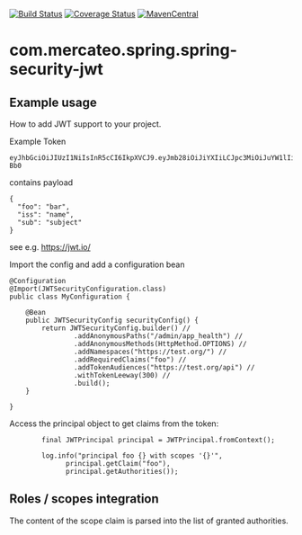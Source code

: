 [![Build Status](https://travis-ci.org/Mercateo/spring-security-jwt.svg?branch=master)](https://travis-ci.org/Mercateo/spring-security-jwt)
[![Coverage Status](https://coveralls.io/repos/github/Mercateo/spring-security-jwt/badge.svg?branch=master)](https://coveralls.io/github/Mercateo/spring-security-jwt?branch=master)
[![MavenCentral](https://img.shields.io/maven-central/v/com.mercateo.spring/spring-security-jwt.svg)](http://search.maven.org/#search%7Cgav%7C1%7Cg%3A%22com.mercateo.spring%22%20AND%20a%3A%22spring-security-jwt%22)

# com.mercateo.spring.spring-security-jwt

## Example usage
How to add JWT support to your project.

Example Token
```
eyJhbGciOiJIUzI1NiIsInR5cCI6IkpXVCJ9.eyJmb28iOiJiYXIiLCJpc3MiOiJuYW1lIiwic3ViIjoic3ViamVjdCJ9.teWF_9A5bY8DCZG23AvyiSZhPVfozbFvhx01AVY-Bb0
```
contains payload
```
{
  "foo": "bar",
  "iss": "name",
  "sub": "subject"
}
```
see e.g. https://jwt.io/


Import the config and add a configuration bean
```
@Configuration
@Import(JWTSecurityConfiguration.class)
public class MyConfiguration {

    @Bean
    public JWTSecurityConfig securityConfig() {
        return JWTSecurityConfig.builder() //
                .addAnonymousPaths("/admin/app_health") //
                .addAnonymousMethods(HttpMethod.OPTIONS) //
                .addNamespaces("https://test.org/") //
                .addRequiredClaims("foo") //
                .addTokenAudiences("https://test.org/api") //
                .withTokenLeeway(300) //
                .build();
    }

}
```

Access the principal object to get claims from the token:

```
        final JWTPrincipal principal = JWTPrincipal.fromContext();

        log.info("principal foo {} with scopes '{}'",
              principal.getClaim("foo"),
              principal.getAuthorities());
```

## Roles / scopes integration

The content of the scope claim is parsed into the list of granted authorities.
